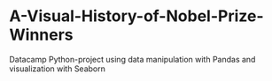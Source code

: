 # A-Visual-History-of-Nobel-Prize-Winners
Datacamp Python-project using data manipulation with Pandas and visualization with Seaborn
